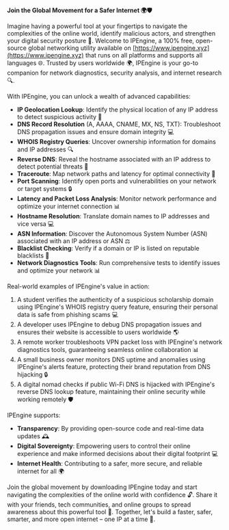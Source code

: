 **Join the Global Movement for a Safer Internet 🌍🛡️**

Imagine having a powerful tool at your fingertips to navigate the complexities of the online world, identify malicious actors, and strengthen your digital security posture 🔐. Welcome to IPEngine, a 100% free, open-source global networking utility available on [https://www.ipengine.xyz](https://www.ipengine.xyz) that runs on all platforms and supports all languages 🌐. Trusted by users worldwide 🌍, IPEngine is your go-to companion for network diagnostics, security analysis, and internet research 🔍.

With IPEngine, you can unlock a wealth of advanced capabilities:

*   **IP Geolocation Lookup**: Identify the physical location of any IP address to detect suspicious activity 📍
*   **DNS Record Resolution** (A, AAAA, CNAME, MX, NS, TXT): Troubleshoot DNS propagation issues and ensure domain integrity 💻
*   **WHOIS Registry Queries**: Uncover ownership information for domains and IP addresses 🔍
*   **Reverse DNS**: Reveal the hostname associated with an IP address to detect potential threats 🚨
*   **Traceroute**: Map network paths and latency for optimal connectivity 📡
*   **Port Scanning**: Identify open ports and vulnerabilities on your network or target systems 🔒
*   **Latency and Packet Loss Analysis**: Monitor network performance and optimize your internet connection 📊
*   **Hostname Resolution**: Translate domain names to IP addresses and vice versa 💻
*   **ASN Information**: Discover the Autonomous System Number (ASN) associated with an IP address or ASN ⚖️
*   **Blacklist Checking**: Verify if a domain or IP is listed on reputable blacklists 🔴
*   **Network Diagnostics Tools**: Run comprehensive tests to identify issues and optimize your network 📊

Real-world examples of IPEngine's value in action:

1.  A student verifies the authenticity of a suspicious scholarship domain using IPEngine's WHOIS registry query feature, ensuring their personal data is safe from phishing scams 💻
2.  A developer uses IPEngine to debug DNS propagation issues and ensures their website is accessible to users worldwide 🌎
3.  A remote worker troubleshoots VPN packet loss with IPEngine's network diagnostics tools, guaranteeing seamless online collaboration 📊
4.  A small business owner monitors DNS uptime and anomalies using IPEngine's alerts feature, protecting their brand reputation from DNS hijacking 🔒
5.  A digital nomad checks if public Wi-Fi DNS is hijacked with IPEngine's reverse DNS lookup feature, maintaining their online security while working remotely 🛡️

IPEngine supports:

*   **Transparency**: By providing open-source code and real-time data updates 🕰️
*   **Digital Sovereignty**: Empowering users to control their online experience and make informed decisions about their digital footprint 💻
*   **Internet Health**: Contributing to a safer, more secure, and reliable internet for all 🌍

Join the global movement by downloading IPEngine today and start navigating the complexities of the online world with confidence 🔓. Share it with your friends, tech communities, and online groups to spread awareness about this powerful tool 🤝. Together, let's build a faster, safer, smarter, and more open internet – one IP at a time 🚀.
